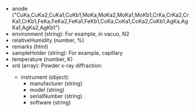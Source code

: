 - anode ("CuKa,CuKa2,CuKa1,CuKb1,MoKa,MoKa2,MoKa1,MoKb1,CrKa,CrKa2,CrKa1,CrKb1,FeKa,FeKa2,FeKa1,FeKb1,CoKa,CoKa1,CoKa2,CoKb1,AgKa,AgKa1,AgKa2,AgKb1")
- environment (string): For example, in vacuo, N2
- relativeHumidity (number, %)
- remarks (html)
- sampleHolder (string): For example, capillary
- temperature (number, K)
- xrd (array<object>): Powder x-ray diffraction:
  - instrument (object):
    - manufacturer (string)
    - model (string)
    - serialNumber (string)
    - software (string)

